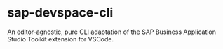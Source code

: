 # sap-devspace-cli
An editor-agnostic, pure CLI adaptation of the SAP Business Application Studio Toolkit extension for VSCode.
